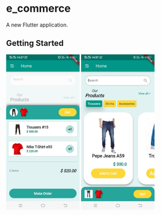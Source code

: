 # e_commerce

A new Flutter application.

## Getting Started

<div style="">
<img src="https://github.com/Divijcode/ecommerce_ui/blob/master/Screenshot_20201128_142732.jpg" width="200">
  
  
  
<img src="https://github.com/Divijcode/ecommerce_ui/blob/master/Screenshot_20201128_145709.jpg" width="200">

  </div>
  
